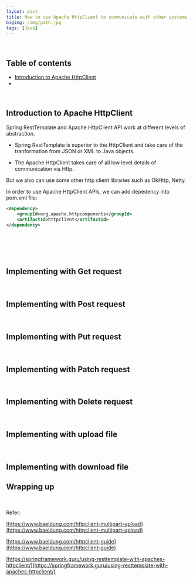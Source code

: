 ```yaml
---
layout: post
title: How to use Apache HttpClient to communicate with other systems
bigimg: /img/path.jpg
tags: [Java]
---
```




<br>

## Table of contents
- [Introduction to Apache HttpClient](#introduction-to-apache-httpclient)
- []()



<br>

## Introduction to Apache HttpClient

Spring RestTemplate and Apache HttpClient API work at different levels of abstraction.
- Spring RestTemplate is superior to the HttpClient and take care of the tranformation from JSON or XML to Java objects.

- The Apache HttpClient takes care of all low level details of communication via Http.

But we also can use some other http client libraries such as OkHttp, Netty.

In order to use Apache HttpClient APIs, we can add depedency into pom.xml file:

```xml
<dependency>
    <groupId>org.apache.httpcomponents</groupId>
    <artifactId>httpclient</artifactId>
</dependency>
```

<br>

## 





<br>

## Implementing with Get request






<br>

## Implementing with Post request





<br>

## Implementing with Put request




<br>

## Implementing with Patch request



<br>

## Implementing with Delete request




<br>

## Implementing with upload file




<br>

## Implementing with download file

## Wrapping up







<br>

Refer:

[https://www.baeldung.com/httpclient-multipart-upload](https://www.baeldung.com/httpclient-multipart-upload)

[https://www.baeldung.com/httpclient-guide](https://www.baeldung.com/httpclient-guide)

[https://springframework.guru/using-resttemplate-with-apaches-httpclient/](https://springframework.guru/using-resttemplate-with-apaches-httpclient/)

